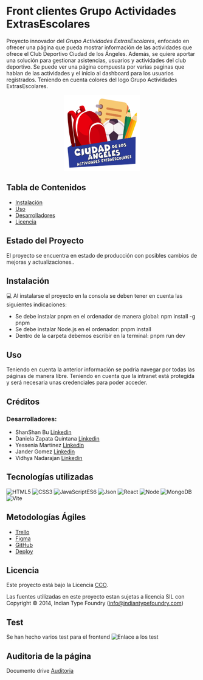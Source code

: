 # Front clientes Grupo Actividades ExtrasEscolares

Proyecto innovador del *Grupo Actividades ExtrasEscolares*, enfocado en ofrecer una página que pueda mostrar información de las actividades que ofrece el Club Deportivo Ciudad de los Ángeles. Además, se quiere aportar una solución para gestionar asistencias, usuarios y actividades del club deportivo. Se puede ver una página compuesta por varias paginas que hablan de las actividades y el inicio al dashboard para los usuarios registrados. Teniendo en cuenta colores del logo Grupo Actividades ExtrasEscolares.


<p align="center">
  <img src="public/logo.png" alt="Grupo Actividades ExtrasEscolares" width="200" height="200">
</p>

## Tabla de Contenidos

- [Instalación](#instalación)
- [Uso](#uso)
- [Desarrolladores](#desarrolladores)
- [Licencia](#licencia)

## Estado del Proyecto
El proyecto se encuentra en estado de producción con posibles cambios de mejoras y actualizaciones..

## Instalación
💻 Al instalarse el proyecto en la consola se deben tener en cuenta las siguientes indicaciones: <br>
- Se debe instalar pnpm en el ordenador de manera global: npm install -g pnpm
- Se debe instalar Node.js en el ordenador: pnpm install
- Dentro de la carpeta debemos escribir en la terminal: pnpm run dev


## Uso

Teniendo en cuenta la anterior información se podría navegar por todas las páginas de manera libre. Teniendo en cuenta que la intranet está protegida y será necesaria unas credenciales para poder acceder.

## Créditos

### Desarrolladores:
- ShanShan Bu [Linkedin](https://www.linkedin.com/in/shanshan-bu/)
- Daniela Zapata Quintana [Linkedin](https://www.linkedin.com/in/danielazapataquintana/)
- Yessenia Martínez [Linkedin](https://www.linkedin.com/in/yessenia-miranda-martinez/)
- Jander Gomez [Linkedin](https://www.linkedin.com/in/jandergomezbarrueta/)
- Vidhya Nadarajan
 [Linkedin](https://www.linkedin.com/in/vidhya-nadarajan-06a340284/)



## Tecnologías utilizadas

![HTML5](https://img.shields.io/badge/HTML-5-green) 
![CSS3](https://img.shields.io/badge/CSS-3-blue) 
![JavaScriptES6](https://img.shields.io/badge/JavaScript-ES6-orange) 
![Json](https://img.shields.io/badge/Json-purple)
![React](https://img.shields.io/badge/React%20-%2018.1%20-%20yellow)
![Node](https://img.shields.io/badge/Nodejs-v20-black)
![MongoDB](https://img.shields.io/badge/MongoDB-v7-02E12E)
![Vite](https://img.shields.io/badge/Vite-15-%20brown)



## Metodologías Ágiles
- <a href="https://trello.com/invite/b/7vUFwRF3/ATTId577aeac3dc017cea2bd4976a4a253b8EED8DA35/proyecto-final"> Trello </a> </br> 
- <a href="https://www.figma.com/design/jzLjPd7euVQiLo390r2LSm/Proyecto-Final---Actividades-Extraescolares?node-id=0-1&t=A50MNfyEznANaHcd-1"> Figma </a> </br>
- <a href="https://github.com/WEB-AMPA">GitHub</a> </br>
- <a href="https://ciudadangelescd.netlify.app/">Deploy</a>

## Licencia

Este proyecto está bajo la Licencia [CCO](LICENSE).

Las fuentes utilizadas en este proyecto estan sujetas a licencia SIL con Copyright &copy; 2014, Indian Type Foundry (info@indiantypefoundry.com)

## Test 

Se han hecho varios test para el frontend
![Enlace a los test](#)

## Auditoria de la página
Documento drive <a href="https://docs.google.com/document/d/1DCitY6bdP-OATygXNuJkQNOHDs2ysGejdwPJjzjWZ1s/edit?usp=sharing">Auditoria</a>
